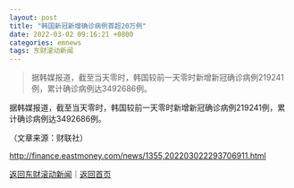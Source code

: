 ```yaml
---
layout: post
title: "韩国新冠新增确诊病例首超20万例"
date: 2022-03-02 09:16:21 +0800
categories: emnews
tags: 东财滚动新闻
---
```

> 据韩媒报道，截至当天零时，韩国较前一天零时新增新冠确诊病例219241例，累计确诊病例达3492686例。

<p>据韩媒报道，截至当天零时，韩国较前一天零时新增新冠确诊病例219241例，累计确诊病例达3492686例。</p><p class="em_media">（文章来源：财联社）</p>

<http://finance.eastmoney.com/news/1355,202203022293706911.html>

[返回东财滚动新闻](//finews.withounder.com/emnews/)｜[返回首页](//finews.withounder.com/)
